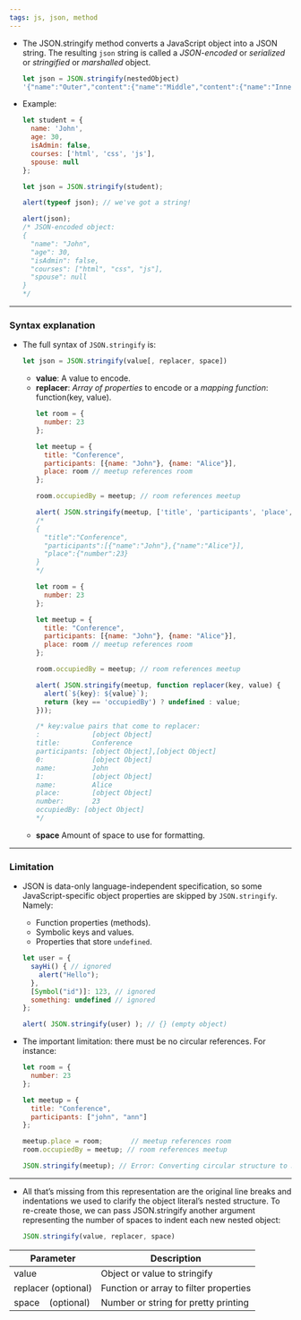 ```yaml
---
tags: js, json, method
---
```


- The JSON.stringify method converts a JavaScript object into a JSON string. The resulting `json` string is called a _JSON-encoded_ or _serialized_ or _stringified_ or _marshalled_ object.
	```js
	let json = JSON.stringify(nestedObject)
	'{"name":"Outer","content":{"name":"Middle","content":{"name":"Inner","content":"Whoa…"}}}
	```

- Example:
	```js
	let student = {
	  name: 'John',
	  age: 30,
	  isAdmin: false,
	  courses: ['html', 'css', 'js'],
	  spouse: null
	};
	
	let json = JSON.stringify(student);
	
	alert(typeof json); // we've got a string!
	
	alert(json);
	/* JSON-encoded object:
	{
	  "name": "John",
	  "age": 30,
	  "isAdmin": false,
	  "courses": ["html", "css", "js"],
	  "spouse": null
	}
	*/
	```

---

### Syntax explanation
- The full syntax of `JSON.stringify` is:
	```javascript
	let json = JSON.stringify(value[, replacer, space])
	```
	- **value**: A value to encode.
	- **replacer**: *Array of properties* to encode or a *mapping function*: function(key, value).
		```js
		let room = {
		  number: 23
		};
		
		let meetup = {
		  title: "Conference",
		  participants: [{name: "John"}, {name: "Alice"}],
		  place: room // meetup references room
		};
		
		room.occupiedBy = meetup; // room references meetup
		
		alert( JSON.stringify(meetup, ['title', 'participants', 'place', 'name', 'number']) );
		/*
		{
		  "title":"Conference",
		  "participants":[{"name":"John"},{"name":"Alice"}],
		  "place":{"number":23}
		}
		*/
		```
		```js
		let room = {
		  number: 23
		};
		
		let meetup = {
		  title: "Conference",
		  participants: [{name: "John"}, {name: "Alice"}],
		  place: room // meetup references room
		};
		
		room.occupiedBy = meetup; // room references meetup
		
		alert( JSON.stringify(meetup, function replacer(key, value) {
		  alert(`${key}: ${value}`);
		  return (key == 'occupiedBy') ? undefined : value;
		}));
		
		/* key:value pairs that come to replacer:
		:             [object Object]
		title:        Conference
		participants: [object Object],[object Object]
		0:            [object Object]
		name:         John
		1:            [object Object]
		name:         Alice
		place:        [object Object]
		number:       23
		occupiedBy: [object Object]
		*/
		```
	- **space** Amount of space to use for formatting.
---

### Limitation

- JSON is data-only language-independent specification, so some JavaScript-specific object properties are skipped by `JSON.stringify`. Namely:
	- Function properties (methods).
	- Symbolic keys and values.
	- Properties that store `undefined`.
	```javascript
	let user = {
	  sayHi() { // ignored
	    alert("Hello");
	  },
	  [Symbol("id")]: 123, // ignored
	  something: undefined // ignored
	};
	
	alert( JSON.stringify(user) ); // {} (empty object)
	```

- The important limitation: there must be no circular references. For instance:
	```js
	let room = {
	  number: 23
	};
	
	let meetup = {
	  title: "Conference",
	  participants: ["john", "ann"]
	};
	
	meetup.place = room;       // meetup references room
	room.occupiedBy = meetup; // room references meetup
	
	JSON.stringify(meetup); // Error: Converting circular structure to JSON
	```

---

- All that’s missing from this representation are the original line breaks and indentations we used to clarify the object literal’s nested structure. To re-create those, we can pass JSON.stringify another argument representing the number of spaces to indent each new nested object:
	```js
	JSON.stringify(value, replacer, space)
	```

|**Parameter**|**Description**|
|---|---|
|value|Object or value to stringify|
|replacer (optional)|Function or array to filter properties|
|space    (optional)|Number or string for pretty printing|